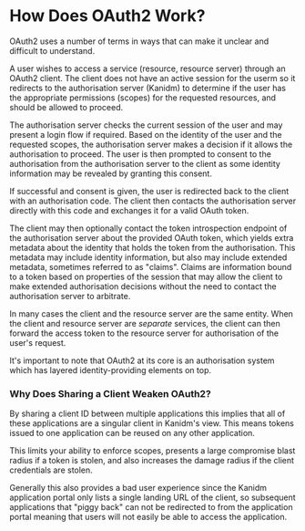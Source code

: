# How Does OAuth2 Work?

OAuth2 uses a number of terms in ways that can make it unclear and difficult to understand.

A user wishes to access a service (resource, resource server) through an OAuth2 client. The client
does not have an active session for the userm so it redirects to the authorisation server (Kanidm)
to determine if the user has the appropriate permissions (scopes) for the requested resources, and
should be allowed to proceed.

The authorisation server checks the current session of the user and may present a login flow if
required. Based on the identity of the user and the requested scopes, the authorisation server makes
a decision if it allows the authorisation to proceed. The user is then prompted to consent to the
authorisation from the authorisation server to the client as some identity information may be
revealed by granting this consent.

If successful and consent is given, the user is redirected back to the client with an authorisation
code. The client then contacts the authorisation server directly with this code and exchanges it for
a valid OAuth token.

The client may then optionally contact the token introspection endpoint of the authorisation server
about the provided OAuth token, which yields extra metadata about the identity that holds the token
from the authorisation. This metadata may include identity information, but also may include
extended metadata, sometimes referred to as "claims". Claims are information bound to a token based
on properties of the session that may allow the client to make extended authorisation decisions
without the need to contact the authorisation server to arbitrate.

In many cases the client and the resource server are the same entity. When the client and resource
server are _separate_ services, the client can then forward the access token to the resource server
for authorisation of the user's request.

It's important to note that OAuth2 at its core is an authorisation system which has layered
identity-providing elements on top.

### Why Does Sharing a Client Weaken OAuth2?

By sharing a client ID between multiple applications this implies that all of these applications are
a singular client in Kanidm's view. This means tokens issued to one application can be reused on any
other application.

This limits your ability to enforce scopes, presents a large compromise blast radius if a token is
stolen, and also increases the damage radius if the client credentials are stolen.

Generally this also provides a bad user experience since the Kanidm application portal only lists a
single landing URL of the client, so subsequent applications that "piggy back" can not be redirected
to from the application portal meaning that users will not easily be able to access the application.
